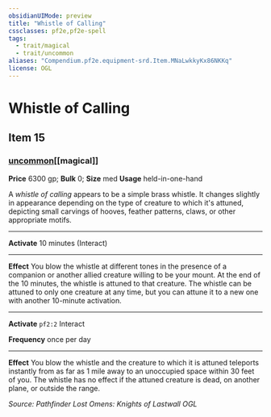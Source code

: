 ```yaml
---
obsidianUIMode: preview
title: "Whistle of Calling"
cssclasses: pf2e,pf2e-spell
tags:
  - trait/magical
  - trait/uncommon
aliases: "Compendium.pf2e.equipment-srd.Item.MNaLwkkyKx86NKKq"
license: OGL
---
```

# Whistle of Calling
## Item 15
### [uncommon](uncommon "Uncommon Rarity Trait")[[magical]]


**Price** 6300 gp; 
**Bulk** 0; **Size** med
**Usage** held-in-one-hand

A _whistle of calling_ appears to be a simple brass whistle. It changes slightly in appearance depending on the type of creature to which it's attuned, depicting small carvings of hooves, feather patterns, claws, or other appropriate motifs.

* * *

**Activate** 10 minutes (Interact)

* * *

**Effect** You blow the whistle at different tones in the presence of a companion or another allied creature willing to be your mount. At the end of the 10 minutes, the whistle is attuned to that creature. The whistle can be attuned to only one creature at any time, but you can attune it to a new one with another 10-minute activation.

* * *

**Activate** `pf2:2` Interact

**Frequency** once per day

* * *

**Effect** You blow the whistle and the creature to which it is attuned teleports instantly from as far as 1 mile away to an unoccupied space within 30 feet of you. The whistle has no effect if the attuned creature is dead, on another plane, or outside the range.

*Source: Pathfinder Lost Omens: Knights of Lastwall*
*OGL*